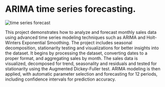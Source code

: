 # ARIMA time series forecasting.


![time series forecast](https://github.com/user-attachments/assets/3c9c5d4a-e8a8-460e-88fd-63c4474ea6c6)

This project demonstrates how to analyze and forecast monthly sales data using advanced time series modeling techniques such as ARIMA and Holt-Winters Exponential Smoothing. The project includes seasonal decomposition, stationarity testing and visualizations for better insights into the dataset. It begins by processing the dataset, converting dates to a proper format, and aggregating sales by month. The sales data is visualized, decomposed for trend, seasonality and residuals and tested for stationarity using the Augmented Dickey-Fuller test. ARIMA modeling is then applied, with automatic parameter selection and forecasting for 12 periods, including confidence intervals for prediction accuracy.
